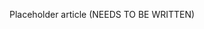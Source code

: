 <!--
title: "Automating Security"
description: "Overview of security automation"
tags: "assessment security automation"
-->

Placeholder article (NEEDS TO BE WRITTEN)